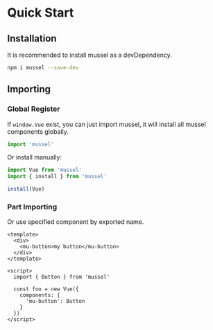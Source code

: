# Quick Start



## Installation
It is recommended to install mussel as a devDependency.
``` bash
npm i mussel --save-dev
```

## Importing
### Global Register
If `window.Vue` exist, you can just import mussel, it will install all mussel components globally.

``` javascript
import 'mussel'
```
Or install manually:
``` javascript
import Vue from 'mussel'
import { install } from 'mussel'

install(Vue)
```



### Part Importing
Or use specified component by exported name.
``` vue
<template>
  <div>
    <mu-button>my button</mu-button>
  </div>
</template>

<script>
  import { Button } from 'mussel'

  const foo = new Vue({
    components: {
      'mu-button': Button
    }
  })
</script>
```